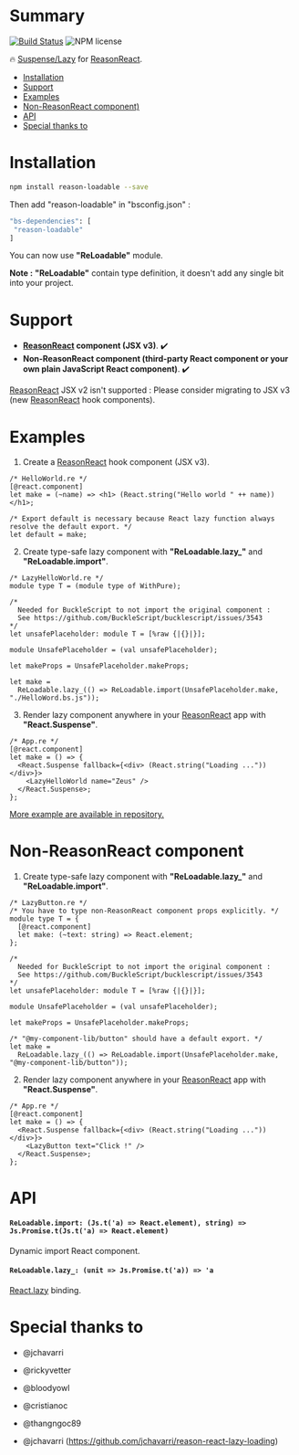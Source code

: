 # Summary

[![Build Status](https://travis-ci.org/kMeillet/reason-loadable.svg?branch=master)](https://travis-ci.org/kMeillet/reason-loadable)
![NPM license](https://img.shields.io/npm/l/reason-loadable.svg?style=flat)

🔥 [Suspense/Lazy](https://reactjs.org/docs/code-splitting.html) for [ReasonReact](https://github.com/reasonml/reason-react).

* [Installation](#installation)
* [Support](#support)
* [Examples](#examples)
* [Non-ReasonReact component)](#non-reasonreact-component)
* [API](#api)
* [Special thanks to](#special-thanks-to)

# Installation

```sh
npm install reason-loadable --save
```

Then add "reason-loadable" in "bsconfig.json" :

```sh
"bs-dependencies": [
 "reason-loadable"
]
```

You can now use **"ReLoadable"** module.

**Note :** **"ReLoadable"** contain type definition, it doesn't add any single bit into your project.

# Support

* **[ReasonReact](https://github.com/reasonml/reason-react) component (JSX v3)**. ✔️
* **Non-ReasonReact component (third-party React component or your own plain JavaScript React component)**. ✔️

[ReasonReact](https://github.com/reasonml/reason-react) JSX v2 isn't supported : Please consider migrating to JSX v3 (new [ReasonReact](https://github.com/reasonml/reason-react) hook components).

# Examples

1) Create a [ReasonReact](https://github.com/reasonml/reason-react) hook component (JSX v3).

```reason
/* HelloWorld.re */
[@react.component]
let make = (~name) => <h1> (React.string("Hello world " ++ name)) </h1>;

/* Export default is necessary because React lazy function always resolve the default export. */
let default = make;
```

2) Create type-safe lazy component with **"ReLoadable.lazy_"** and **"ReLoadable.import"**.

```reason
/* LazyHelloWorld.re */
module type T = (module type of WithPure);

/*
  Needed for BuckleScript to not import the original component :
  See https://github.com/BuckleScript/bucklescript/issues/3543
*/
let unsafePlaceholder: module T = [%raw {|{}|}];

module UnsafePlaceholder = (val unsafePlaceholder);

let makeProps = UnsafePlaceholder.makeProps;

let make =
  ReLoadable.lazy_(() => ReLoadable.import(UnsafePlaceholder.make, "./HelloWord.bs.js"));
```

3) Render lazy component anywhere in your [ReasonReact](https://github.com/reasonml/reason-react) app with **"React.Suspense"**.

```reason
/* App.re */
[@react.component]
let make = () => {
  <React.Suspense fallback={<div> (React.string("Loading ...")) </div>}>
    <LazyHelloWorld name="Zeus" />
  </React.Suspense>;
};
```

[More example are available in repository.](https://github.com/kMeillet/reason-loadable/tree/master/examples)

# Non-ReasonReact component

1) Create type-safe lazy component with **"ReLoadable.lazy_"** and **"ReLoadable.import"**.

```reason
/* LazyButton.re */
/* You have to type non-ReasonReact component props explicitly. */
module type T = {
  [@react.component]
  let make: (~text: string) => React.element;
};

/*
  Needed for BuckleScript to not import the original component :
  See https://github.com/BuckleScript/bucklescript/issues/3543
*/
let unsafePlaceholder: module T = [%raw {|{}|}];

module UnsafePlaceholder = (val unsafePlaceholder);

let makeProps = UnsafePlaceholder.makeProps;

/* "@my-component-lib/button" should have a default export. */
let make =
  ReLoadable.lazy_(() => ReLoadable.import(UnsafePlaceholder.make, "@my-component-lib/button"));
```

2) Render lazy component anywhere in your [ReasonReact](https://github.com/reasonml/reason-react) app with **"React.Suspense"**.

```reason
/* App.re */
[@react.component]
let make = () => {
  <React.Suspense fallback={<div> (React.string("Loading ...")) </div>}>
    <LazyButton text="Click !" />
  </React.Suspense>;
};
```

# API

#### `ReLoadable.import: (Js.t('a) => React.element), string) => Js.Promise.t(Js.t('a) => React.element)`

Dynamic import React component.

#### `ReLoadable.lazy_: (unit => Js.Promise.t('a)) => 'a`

[React.lazy](https://reactjs.org/docs/code-splitting.html) binding.

# Special thanks to

- @jchavarri

- @rickyvetter

- @bloodyowl

- @cristianoc

- @thangngoc89

- @jchavarri (https://github.com/jchavarri/reason-react-lazy-loading)
